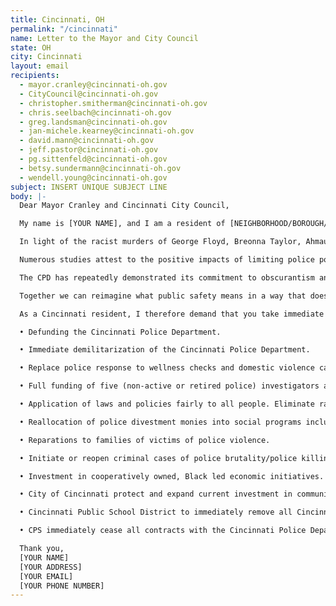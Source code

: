 ```yaml
---
title: Cincinnati, OH
permalink: "/cincinnati"
name: Letter to the Mayor and City Council
state: OH
city: Cincinnati
layout: email
recipients:
  - mayor.cranley@cincinnati-oh.gov
  - CityCouncil@cincinnati-oh.gov
  - christopher.smitherman@cincinnati-oh.gov
  - chris.seelbach@cincinnati-oh.gov
  - greg.landsman@cincinnati-oh.gov
  - jan-michele.kearney@cincinnati-oh.gov
  - david.mann@cincinnati-oh.gov
  - jeff.pastor@cincinnati-oh.gov
  - pg.sittenfeld@cincinnati-oh.gov
  - betsy.sundermann@cincinnati-oh.gov
  - wendell.young@cincinnati-oh.gov
subject: INSERT UNIQUE SUBJECT LINE
body: |-
  Dear Mayor Cranley and Cincinnati City Council,

  My name is [YOUR NAME], and I am a resident of [NEIGHBORHOOD/BOROUGH/City]. I am writing to demand that the Cincinnati City Council rewrites the budget to reallocate money away from the police department and reinvest in services to the community instead. Reform is not enough. It is time to fundamentally rethink what public safety means without occupying our cities with militarized forces, and responding to social problems with guns and jails.

  In light of the racist murders of George Floyd, Breonna Taylor, Ahmaud Arbery, Tony McDade, countless other Black people, and Cincinnati's own long history of police violence, I demand to see the reduction of funding for the Cincinnati Police Department (CPD). The fiscal budget allocates around $152 million to the CPD. This money could have a greater use being invested in education, healthcare, fighting food insecurity and homelessness, mental health resources, and countless other community programs at the benefit of Cincinnati's Black and Brown communities. The City Council must take a stand for racial justice by significantly defunding CPD immediately.

  Numerous studies attest to the positive impacts of limiting police power and budgets. In 2018, researchers at New York University found that "in a city of 100,000 people, each new non-profit community organization [led] to a 1.2 percent drop in the homicide rate, a 1 percent decrease in violent crime rate and a 0.7 percent reduction in property crime rate." (https://www.policingproject.org/) Expanding social and economic programs for under-resourced communities leads to an overall decrease in crime. These programs deserve greater investment now and in the future. A separate study in the scientific journal Nature showed that a reduction in "pro-active policing" not only led to a drop in serious crimes, but also to a decrease in serious crime complaints (https://rdcu.be/b4EAp).

  The CPD has repeatedly demonstrated its commitment to obscurantism and a resistance to cooperating with civilian organizations as part of the post-2001 Collaborative Agreement (https://www.citybeat.com/news/news-feature/news/20994414/collaborative-disagreement). However, recent events across the country show that such reform efforts, even if effectively implemented with full transparency, would be insufficient. Minneapolis, for example, was at the forefront of police reform efforts and this did nothing to save the life of George Floyd. New York City had a long-standing statute against police usage of choke-holds and this did not save Eric Garner.

  Together we can reimagine what public safety means in a way that does not necessitate the presence of militarized officers whose solutions to social problems are too often limited to incarceration or violence with tragic consequences. Social problems like crime cannot be incarcerated, shot, tased or beaten into non-existence. In order to live in a more just and safe city we have to address the social inequalities that drive many to commit crimes in the first place - and our city's budget should reflect that as a priority by channeling CPD funds into social services, education and public health programs.

  As a Cincinnati resident, I therefore demand that you take immediate action to ensure the following demands issued by Mass Action for Black Liberation:

  • Defunding the Cincinnati Police Department.

  • Immediate demilitarization of the Cincinnati Police Department.

  • Replace police response to wellness checks and domestic violence calls with a wraparound social work response.

  • Full funding of five (non-active or retired police) investigators at the Citizen’s Complaint Authority

  • Application of laws and policies fairly to all people. Eliminate racial disparity in the criminal-legal system including in arrests, convictions, and sentencing.

  • Reallocation of police divestment monies into social programs including the affordable housing trust fund; with a commitment to housing all Cincinnatians.

  • Reparations to families of victims of police violence.

  • Initiate or reopen criminal cases of police brutality/police killings, including but not limited to: Melvin Murray, Dontez O’Neal, Paul Gaston, Jawari Porter, Quandavier Hicks.

  • Investment in cooperatively owned, Black led economic initiatives.

  • City of Cincinnati protect and expand current investment in community-led health, education, and safety strategies.

  • Cincinnati Public School District to immediately remove all Cincinnati police officers from our schools.

  • CPS immediately cease all contracts with the Cincinnati Police Department.

  Thank you,
  [YOUR NAME]
  [YOUR ADDRESS]
  [YOUR EMAIL]
  [YOUR PHONE NUMBER]
---
```

